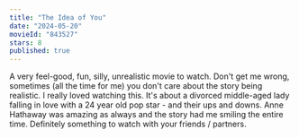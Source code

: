 ```yaml
---
title: "The Idea of You"
date: "2024-05-20"
movieId: "843527"
stars: 8
published: true
---
```


A very feel-good, fun, silly, unrealistic movie to watch. Don't get me wrong,
sometimes (all the time for me) you don't care about the story being realistic.
I really loved watching this. It's about a divorced middle-aged lady falling in
love with a 24 year old pop star - and their ups and downs. Anne Hathaway was
amazing as always and the story had me smiling the entire time. Definitely
something to watch with your friends / partners.
